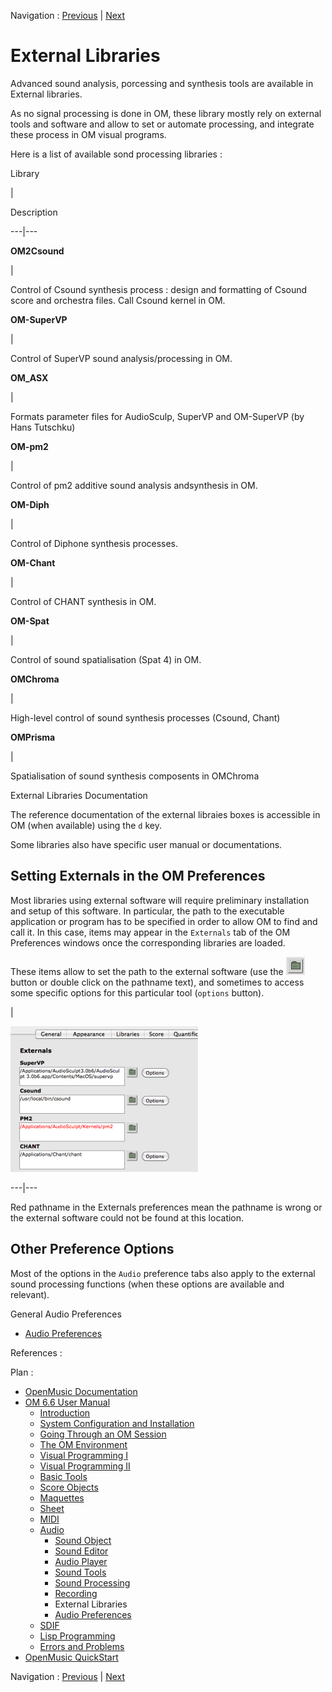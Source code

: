 Navigation : [Previous](SoundRecording "page
précédente\(Recording\)") | [Next](SoundPreferences "page
suivante\(Audio Preferences\)")

# External Libraries

Advanced sound analysis, porcessing and synthesis tools are available in
External libraries.

As no signal processing is done in OM, these library mostly rely on external
tools and software and allow to set or automate processing, and integrate
these process in OM visual programs.

Here is a list of available sond processing libraries :

Library

|

Description  
  
---|---  
  
**OM2Csound**

|

Control of Csound synthesis process : design and formatting of Csound score
and orchestra files. Call Csound kernel in OM.  
  
**OM-SuperVP**

|

Control of SuperVP sound analysis/processing in OM.  
  
**OM_ASX**

|

Formats parameter files for AudioSculp, SuperVP and OM-SuperVP (by Hans
Tutschku)  
  
**OM-pm2**

|

Control of pm2 additive sound analysis andsynthesis in OM.  
  
**OM-Diph**

|

Control of Diphone synthesis processes.  
  
**OM-Chant**

|

Control of CHANT synthesis in OM.  
  
**OM-Spat**

|

Control of sound spatialisation (Spat 4) in OM.  
  
**OMChroma**

|

High-level control of sound synthesis processes (Csound, Chant)  
  
**OMPrisma**

|

Spatialisation of sound synthesis composents in OMChroma  
  
External Libraries Documentation

The reference documentation of the external libraies boxes is accessible in OM
(when available) using the `d` key.

Some libraries also have specific user manual or documentations.

## Setting Externals in the OM Preferences

Most libraries using external software will require preliminary installation
and setup of this software. In particular, the  path to the executable
application or program has to be specified in order to allow OM to find and
call it. In this case, items may appear in the `Externals` tab of the OM
Preferences windows once the corresponding libraries are loaded.

These items allow to set the path to the external software (use the
![](../res/folder-button_icon.png) button or double click on the pathname
text), and sometimes to access some specific options for this particular tool
(`options` button).

|

[![](../res/externalprefs_1.png)](../res/externalprefs.png "Cliquez pour
agrandir")  
  
---|---  
  
Red pathname in the Externals preferences mean the pathname is wrong or the
external software could not be found at this location.

## Other Preference Options

Most of the options in the `Audio` preference tabs also apply to the external
sound processing functions (when these options are available and relevant).

General Audio Preferences

  * [Audio Preferences](SoundPreferences)

References :

Plan :

  * [OpenMusic Documentation](OM-Documentation)
  * [OM 6.6 User Manual](OM-User-Manual)
    * [Introduction](00-Sommaire)
    * [System Configuration and Installation](Installation)
    * [Going Through an OM Session](Goingthrough)
    * [The OM Environment](Environment)
    * [Visual Programming I](BasicVisualProgramming)
    * [Visual Programming II](AdvancedVisualProgramming)
    * [Basic Tools](BasicObjects)
    * [Score Objects](ScoreObjects)
    * [Maquettes](Maquettes)
    * [Sheet](Sheet)
    * [MIDI](MIDI)
    * [Audio](Audio)
      * [Sound Object](Sound)
      * [Sound Editor](SoundEditor)
      * [Audio Player](AudioPlayer)
      * [Sound Tools](SoundTools)
      * [Sound Processing](SoundProcessing)
      * [Recording](SoundRecording)
      * External Libraries
      * [Audio Preferences](SoundPreferences)
    * [SDIF](SDIF)
    * [Lisp Programming](Lisp)
    * [Errors and Problems](errors)
  * [OpenMusic QuickStart](QuickStart-Chapters)

Navigation : [Previous](SoundRecording "page
précédente\(Recording\)") | [Next](SoundPreferences "page
suivante\(Audio Preferences\)")

